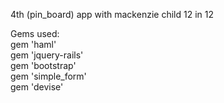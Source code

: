 4th (pin_board) app with mackenzie child 12 in 12  

Gems used:  
gem 'haml'  
gem 'jquery-rails'  
gem 'bootstrap'  
gem 'simple_form'  
gem 'devise'